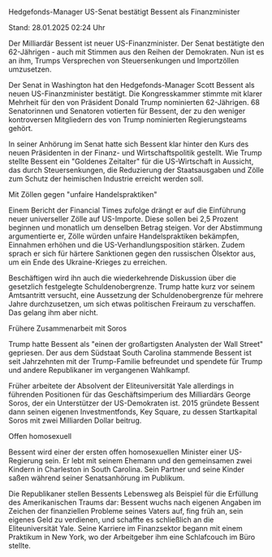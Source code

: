 
Hedgefonds-Manager
US-Senat bestätigt Bessent als Finanzminister


Stand: 28.01.2025 02:24 Uhr


Der Milliardär Bessent ist neuer US-Finanzminister. Der Senat bestätigte den 62-Jährigen - auch mit Stimmen aus den Reihen der Demokraten. Nun ist es an ihm, Trumps Versprechen von Steuersenkungen und Importzöllen umzusetzen. 



Der Senat in Washington hat den Hedgefonds-Manager Scott Bessent als neuen US-Finanzminister bestätigt. Die Kongresskammer stimmte mit klarer Mehrheit für den von Präsident Donald Trump nominierten 62-Jährigen. 68 Senatorinnen und Senatoren votierten für Bessent, der zu den weniger kontroversen Mitgliedern des von Trump nominierten Regierungsteams gehört.


In seiner Anhörung im Senat hatte sich Bessent klar hinter den Kurs des neuen Präsidenten in der Finanz- und Wirtschaftspolitik gestellt. Wie Trump stellte Bessent ein "Goldenes Zeitalter" für die US-Wirtschaft in Aussicht, das durch Steuersenkungen, die Reduzierung der Staatsausgaben und Zölle zum Schutz der heimischen Industrie erreicht werden soll. 

Mit Zöllen gegen "unfaire Handelspraktiken"


Einem Bericht der Financial Times zufolge drängt er auf die Einführung neuer universeller Zölle auf US-Importe. Diese sollen bei 2,5 Prozent beginnen und monatlich um denselben Betrag steigen. Vor der Abstimmung argumentierte er, Zölle würden unfaire Handelspraktiken bekämpfen, Einnahmen erhöhen und die US-Verhandlungsposition stärken. Zudem sprach er sich für härtere Sanktionen gegen den russischen Ölsektor aus, um ein Ende des Ukraine-Krieges zu erreichen.


Beschäftigen wird ihn auch die wiederkehrende Diskussion über die gesetzlich festgelegte Schuldenobergrenze. Trump hatte kurz vor seinem Amtsantritt versucht, eine Aussetzung der Schuldenobergrenze für mehrere Jahre durchzusetzen, um sich etwas politischen Freiraum zu verschaffen. Das gelang ihm aber nicht. 

Frühere Zusammenarbeit mit Soros


Trump hatte Bessent als "einen der großartigsten Analysten der Wall Street" gepriesen. Der aus dem Südstaat South Carolina stammende Bessent ist seit Jahrzehnten mit der Trump-Familie befreundet und spendete für Trump und andere Republikaner im vergangenen Wahlkampf.


Früher arbeitete der Absolvent der Eliteuniversität Yale allerdings in führenden Positionen für das Geschäftsimperium des Milliardärs George Soros, der ein Unterstützer der US-Demokraten ist. 2015 gründete Bessent dann seinen eigenen Investmentfonds, Key Square, zu dessen Startkapital Soros mit zwei Milliarden Dollar beitrug. 

Offen homosexuell


Bessent wird einer der ersten offen homosexuellen Minister einer US-Regierung sein. Er lebt mit seinem Ehemann und den gemeinsamen zwei Kindern in Charleston in South Carolina. Sein Partner und seine Kinder saßen während seiner Senatsanhörung im Publikum.


Die Republikaner stellen Bessents Lebensweg als Beispiel für die Erfüllung des Amerikanischen Traums dar: Bessent wuchs nach eigenen Angaben im Zeichen der finanziellen Probleme seines Vaters auf, fing früh an, sein eigenes Geld zu verdienen, und schaffte es schließlich an die Eliteuniversität Yale. Seine Karriere im Finanzsektor begann mit einem Praktikum in New York, wo der Arbeitgeber ihm eine Schlafcouch im Büro stellte.

